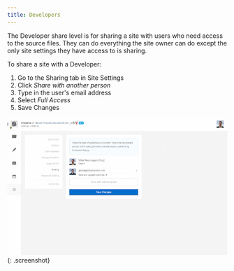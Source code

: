 ```yaml
---
title: Developers
---
```


The Developer share level is for sharing a site with users who need access to the source files. They can do everything the site owner can do except the only site settings they have access to is sharing.

To share a site with a Developer:

1. Go to the Sharing tab in Site Settings
2. Click *Share with another person*
3. Type in the user's email address
4. Select *Full Access*
5. Save Changes

![Share with developer](/img/sharing/1.png){: .screenshot}
